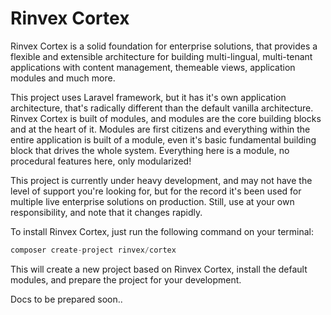 # Rinvex Cortex

Rinvex Cortex is a solid foundation for enterprise solutions, that provides a flexible and extensible architecture for building multi-lingual, multi-tenant applications with content management, themeable views, application modules and much more.

This project uses Laravel framework, but it has it's own application architecture, that's radically different than the default vanilla architecture. Rinvex Cortex is built of modules, and modules are the core building blocks and at the heart of it. Modules are first citizens and everything within the entire application is built of a module, even it's basic fundamental building block that drives the whole system. Everything here is a module, no procedural features here, only modularized!

This project is currently under heavy development, and may not have the level of support you're looking for, but for the record it's been used for multiple live enterprise solutions on production. Still, use at your own responsibility, and note that it changes rapidly.

To install Rinvex Cortex, just run the following command on your terminal:
```php
composer create-project rinvex/cortex
```

This will create a new project based on Rinvex Cortex, install the default modules, and prepare the project for your development.

Docs to be prepared soon..
